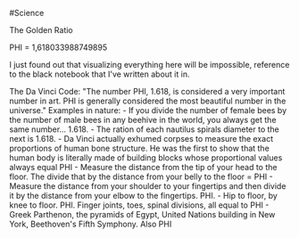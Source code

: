 #Science 

The Golden Ratio

PHI = 1,618033988749895


I just found out that visualizing everything here will be impossible, reference to the black notebook that I've written about it in.

The Da Vinci Code:
	"The number PHI, 1.618, is considered a very important number in art. PHI is generally considered the most beautiful number in the universe."
	Examples in nature:
		- If you divide the number of female bees by the number of male bees in any beehive in the world, you always get the same number... 1.618.
		- The ration of each nautilus spirals diameter to the next is 1.618.
		- Da Vinci actually exhumed corpses to measure the exact proportions of human bone structure. He was the first to show that the human body is literally made of building blocks whose proportional values always equal PHI
		- Measure the distance from the tip of your head to the floor. The divide that by the distance from your belly to the floor = PHI
		- Measure the distance from your shoulder to your fingertips and then divide it by the distance from your elbow to the fingertips. PHI.
		- Hip to floor, by knee to floor. PHI. Finger joints, toes, spinal divisions, all equal to PHI
		- Greek Parthenon, the pyramids of Egypt, United Nations building in New York, Beethoven's Fifth Symphony. Also PHI